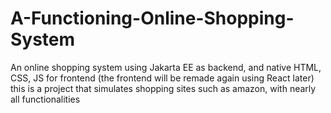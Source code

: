# A-Functioning-Online-Shopping-System
An online shopping system using Jakarta EE as backend, and native HTML, CSS, JS for frontend (the frontend will be remade again using React later)
this is a project that simulates shopping sites such as amazon, with nearly all functionalities
